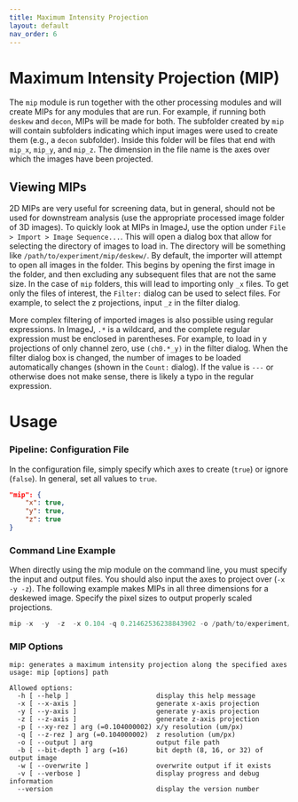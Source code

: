 ```yaml
---
title: Maximum Intensity Projection
layout: default
nav_order: 6
---
```


# Maximum Intensity Projection (MIP)

The `mip` module is run together with the other processing modules and will create MIPs for any modules that are run. For example, if running both `deskew` and `decon`, MIPs will be made for both. The subfolder created by `mip` will contain subfolders indicating which input images were used to create them (e.g., a `decon` subfolder). Inside this folder will be files that end with `mip_x`, `mip_y`, and `mip_z`. The dimension in the file name is the axes over which the images have been projected.

## Viewing MIPs

2D MIPs are very useful for screening data, but in general, should not be used for downstream analysis (use the appropriate processed image folder of 3D images). To quickly look at MIPs in ImageJ, use the option under `File > Import > Image Sequence...`. This will open a dialog box that allow for selecting the directory of images to load in. The directory will be something like `/path/to/experiment/mip/deskew/`. By default, the importer will attempt to open all images in the folder. This begins by opening the first image in the folder, and then excluding any subsequent files that are not the same size. In the case of `mip` folders, this will lead to importing only `_x` files. To get only the files of interest, the `Filter:` dialog can be used to select files. For example, to select the z projections, input `_z` in the filter dialog.

More complex filtering of imported images is also possible using regular expressions. In ImageJ, `.*` is a wildcard, and the complete regular expression must be enclosed in parentheses. For example, to load in y projections of only channel zero, use `(ch0.*_y)` in the filter dialog. When the filter dialog box is changed, the number of images to be loaded automatically changes (shown in the `Count:` dialog). If the value is `---` or otherwise does not make sense, there is likely a typo in the regular expression.


# Usage

### Pipeline: Configuration File
In the configuration file, simply specify which axes to create (`true`) or ignore (`false`). In general, set all values to `true`.

```json
"mip": {
    "x": true,
    "y": true,
    "z": true
}
```

### Command Line Example
When directly using the mip module on the command line, you must specify the input and output files. You should also input the axes to project over (`-x -y -z`). The following example makes MIPs in all three dimensions for a deskewed image. Specify the pixel sizes to output properly scaled projections.
```c
mip -x  -y  -z  -x 0.104 -q 0.21462536238843902 -o /path/to/experiment/mip/deskew/scan_Cam1_ch0_tile0_t0000_deskew_mip.tif /path/to/experiment/deskew/scan_Cam1_ch0_tile0_t0000_deskew.tif
```

### MIP Options

```text
mip: generates a maximum intensity projection along the specified axes
usage: mip [options] path

Allowed options:
  -h [ --help ]                      display this help message
  -x [ --x-axis ]                    generate x-axis projection
  -y [ --y-axis ]                    generate y-axis projection
  -z [ --z-axis ]                    generate z-axis projection
  -p [ --xy-rez ] arg (=0.104000002) x/y resolution (um/px)
  -q [ --z-rez ] arg (=0.104000002)  z resolution (um/px)
  -o [ --output ] arg                output file path
  -b [ --bit-depth ] arg (=16)       bit depth (8, 16, or 32) of output image
  -w [ --overwrite ]                 overwrite output if it exists
  -v [ --verbose ]                   display progress and debug information
  --version                          display the version number
```

